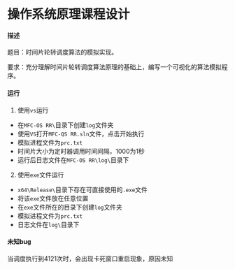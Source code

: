 # 操作系统原理课程设计

#### 描述

题目：时间片轮转调度算法的模拟实现。

要求：充分理解时间片轮转调度算法原理的基础上，编写一个可视化的算法模拟程序。

#### 运行

1. 使用`vs`运行

- 在`MFC-OS RR\`目录下创建`log`文件夹
- 使用`VS`打开`MFC-QS RR.sln`文件，点击开始执行
- 模拟进程文件为`prc.txt`
- 时间片大小为定时器调用时间间隔，1000为1秒
- 运行后日志文件在`MFC-OS RR\log\`目录下



2. 使用`exe`文件运行

- `x64\Release\`目录下存在可直接使用的`.exe`文件
- 将该`exe`文件放在任意位置
- 在`exe`文件所在的目录下创建`log`文件夹
- 模拟进程文件为`prc.txt`
- 日志文件在`log\`目录下



#### 未知bug

当调度执行到4121次时，会出现卡死窗口重启现象，原因未知
